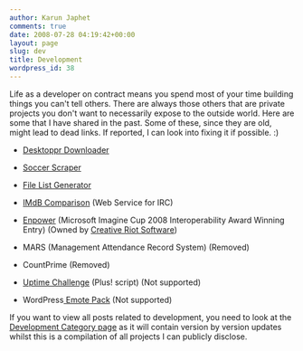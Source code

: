 ```yaml
---
author: Karun Japhet
comments: true
date: 2008-07-28 04:19:42+00:00
layout: page
slug: dev
title: Development
wordpress_id: 38
---
```


Life as a developer on contract means you spend most of your time building things you can't tell others. There are always those others that are private projects you don't want to necessarily expose to the outside world. Here are some that I have shared in the past. Some of these, since they are old, might lead to dead links. If reported, I can look into fixing it if possible. :)



	
  * [Desktoppr Downloader](http://karunab.com/dev/desktoppr-downloader/)

	
  * [Soccer Scraper](http://karunab.com/dev/soccer-scraper/)

	
  * [File List Generator](http://karunab.com/dev/file-list-generator/)

	
  * [IMdB Comparison](http://karunab.com/imdbc) (Web Service for IRC)

	
  * [Enpower](http://enpower.us/) (Microsoft Imagine Cup 2008 Interoperability Award Winning Entry) (Owned by [Creative Riot Software](http://creativeriot.com/))

	
  * MARS (Management Attendance Record System) (Removed)

	
  * CountPrime (Removed)

	
  * [Uptime Challenge](uptime) (Plus! script) (Not supported)

	
  * WordPress[ Emote Pack](http://karunab.com/dev/wordpress-emote-pack) (Not supported)


If you want to view all posts related to development, you need to look at the [Development Category page](http://karunab.com/category/dev/) as it will contain version by version updates whilst this is a compilation of all projects I can publicly disclose.
